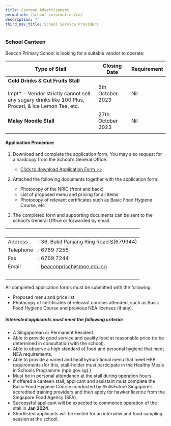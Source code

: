 ```yaml
---
title: Canteen Advertisement
permalink: /school-information/ca/
description: ""
third_nav_title: School Service Providers
---
```

### School Canteen

Beacon Primary School is looking for a suitable vendor to operate:

| Type of Stall | Closing Date | Requirement |
| -------- | -------- | -------- |
| **Cold Drinks &amp; Cut Fruits Stall**<br><br>Impt* - Vendor strictly cannot sell any sugary drinks like 100 Plus, Procari, &amp; Ice Lemon Tea, etc.    | 5th October 2023     | Nil     |
| **Malay Noodle Stall** | 27th October 2023 | Nil |
|  |  |


#### Application Procedure

1.  Download and complete the application form. You may also request for a hardcopy from the School’s General Office.  
    *   [Click to download Application Form &gt;&gt;](https://go.gov.sg/canteenstall)  
        
2.  Attached the following documents together with the application form:  
    *   Photocopy of the NRIC (front and back)
    *   List of proposed menu and pricing for all items
    *   Photocopy of relevant certificates such as Basic Food Hygiene Course, etc  
        
3.  The completed form and supporting documents can be sent to the school’s General Office or forwarded by email

| &nbsp; | &nbsp; |
| --- | --- |
| Address | : 36, Bukit Panjang Ring Road S(679944) |
| Telephone | : 6769 7255 |
| Fax | : 6769 7244 |
| Email | :&nbsp;[beaconprisch@moe.edu.sg](mailto:beaconprisch@moe.edu.sg) |
| &nbsp; | &nbsp; |

All completed application forms must be submitted with the following:
* Proposed menu and price list
* Photocopy of certificates of relevant courses attended, such as Basic Food Hygiene Course and previous NEA licenses (if any).

##### Interested applicants must meet the following criteria:

* A Singaporean or Permanent Resident.
* Able to provide good service and quality food at reasonable price (to be determined in consultation with the school).
* Able to observe a high standard of food and personal hygiene that meet NEA requirements.
* Able to provide a varied and healthy/nutritional menu that meet HPB requirements (for this, stall-holder must participate in the Healthy Meals in Schools Programme (hpb.gov.sg).)
* Must be in personal attendance at the stall during operation hours.
* If offered a canteen stall, applicant and assistant must complete the Basic Food Hygiene Course conducted by SkillsFuture Singapore’s accredited training providers and then apply for hawker licence from the Singapore Food Agency (SFA).
* Successful applicant will be expected to commence operation of the stall in **Jan 2024**.
* Shortlisted applicants will be invited for an interview and food sampling session at the school.